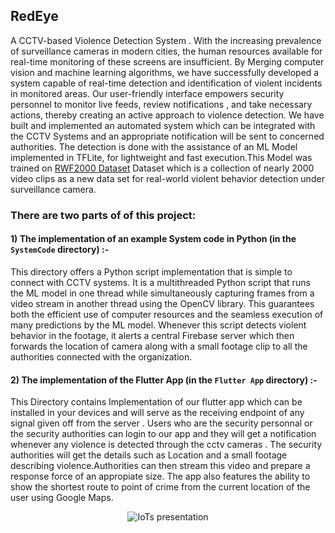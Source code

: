 ## RedEye

A CCTV-based  Violence Detection System .
With the increasing prevalence of surveillance cameras in modern cities, the human resources available for real-time monitoring of these screens are insufficient. By Merging computer vision and machine learning algorithms, we have successfully developed a system capable of real-time detection and identification of violent incidents in monitored areas.
Our user-friendly interface empowers security personnel to monitor live feeds, review notifications , and take necessary actions, thereby creating an active approach to violence detection.
We have built and implemented an automated system which can be integrated with the CCTV Systems and an appropriate notification will be sent to concerned authorities. 
The detection is done with the assistance of an ML Model implemented in TFLite, for lightweight and fast execution.This Model was trained on [RWF2000 Dataset](https://github.com/mchengny/RWF2000-Video-Database-for-Violence-Detection)  Dataset which is a collection of nearly 2000 video clips as a new data set for real-world violent behavior detection under surveillance camera.


### There are two parts of of this project:

#### 1) The implementation of an example System code in Python (in the `SystemCode` directory) :- 
This directory offers a Python script implementation that is simple to connect with CCTV systems. It is a multithreaded Python script that runs the ML model in one thread while simultaneously capturing frames from a video stream in another thread using the OpenCV library. This guarantees both the efficient use of computer resources and the seamless execution of many predictions by the ML model. Whenever this script detects violent behavior in the footage, it alerts a central Firebase server which then forwards the location of camera along with a small footage clip to all the authorities connected with the organization.

#### 2) The implementation of the Flutter App (in the `Flutter App` directory) :-
This Directory contains Implementation of our flutter app which can be installed in your devices and will serve as the receiving endpoint of any signal given off from the server . Users who are the security personnal or the security authorities can login to our app and they will get a notification whenever any violence is detected through the cctv cameras . The security authorities will get the details such as Location and a small footage describing violence.Authorities can then stream this video and prepare a response force of an appropiate size. The app also features the ability to show the shortest route to point of crime from the current location of the user using Google Maps. 


<div align="center">
 
![IoTs presentation](https://github.com/muskandn/WatchfulEye/assets/99585352/b7f28949-8b98-4d7c-aaa6-77feff7f1e07)

</div>
